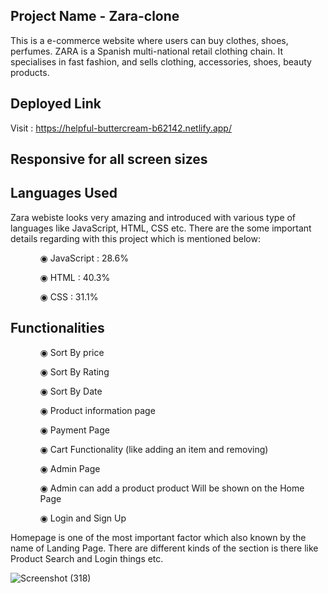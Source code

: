 ## Project Name - Zara-clone
This is a e-commerce website where users can buy clothes, shoes, perfumes. ZARA is a Spanish multi-national retail clothing chain. It specialises in fast fashion, and sells clothing, accessories, shoes, beauty products.

## Deployed Link

Visit : https://helpful-buttercream-b62142.netlify.app/

## Responsive for all screen sizes

## Languages Used

Zara webiste looks very amazing and introduced with various type of languages like JavaScript, HTML, CSS etc. There are the some important details regarding with this project which is mentioned below:

<ul dir="auto">
 <ol dir="auto">◉ JavaScript : 28.6%</ol>
 <ol dir="auto">◉ HTML : 40.3%</ol>
 <ol dir="auto">◉ CSS : 31.1%</ol>
 </ul>
 
 ## Functionalities
 
 <ul dir="auto">
 
 <ol dir="auto">◉ Sort By price </ol>
 <ol dir="auto">◉ Sort By Rating</ol>
 <ol dir="auto">◉ Sort By Date</ol>
 <ol dir="auto">◉ Product information page</ol>
 <ol dir="auto">◉ Payment Page</ol>
 <ol dir="auto">◉ Cart Functionality (like adding an item and removing) </ol>
 <ol dir="auto">◉ Admin Page</ol>
 <ol dir="auto">◉ Admin can add a product product Will be shown on the Home Page </ol>
 <ol dir="auto">◉ Login and Sign Up </ol>
 </ul>
 
 Homepage is one of the most important factor which also known by the name of Landing Page. There are different kinds of the section is there like Product Search and Login things etc.

![Screenshot (318)](https://user-images.githubusercontent.com/107980582/214427377-6b53d58d-e002-496f-a122-78772338c)
